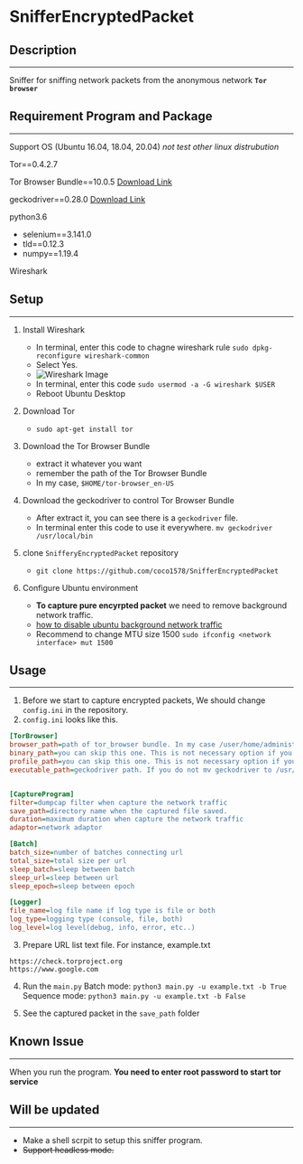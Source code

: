 # SnifferEncryptedPacket

## Description

---

Sniffer for sniffing network packets from the anonymous network **`Tor browser`**

## Requirement Program and Package

---

Support OS (Ubuntu 16.04, 18.04, 20.04) *not test other linux distrubution*

Tor==0.4.2.7

Tor Browser Bundle==10.0.5 [Download Link](https://archive.torproject.org/tor-package-archive/torbrowser/10.0.5/tor-browser-linux64-10.0.5_en-US.tar.xz)

geckodriver==0.28.0 [Download Link]([https://github.com/mozilla/geckodriver/releases/download/v0.28.0/geckodriver-v0.28.0-linux64.tar.gz](https://github.com/mozilla/geckodriver/releases/download/v0.28.0/geckodriver-v0.28.0-linux64.tar.gz))

python3.6
- selenium==3.141.0
- tld==0.12.3
- numpy==1.19.4

Wireshark

## Setup

---
1. Install Wireshark
    - In terminal, enter this code to chagne wireshark rule `sudo dpkg-reconfigure wireshark-common`
    - Select Yes.
    - ![Wireshark Image](https://user-images.githubusercontent.com/25210326/102443317-c07b9380-4069-11eb-9922-d7597df00e9e.png)
    - In terminal, enter this code `sudo usermod -a -G wireshark $USER`
    - Reboot Ubuntu Desktop

2. Download Tor
    - `sudo apt-get install tor`

3. Download the Tor Browser Bundle
    - extract it whatever you want
    - remember the path of the Tor Browser Bundle
    - In my case, `$HOME/tor-browser_en-US`

4. Download the geckodriver to control Tor Browser Bundle
    - After extract it, you can see there is a `geckodriver` file.
    - In terminal enter this code to use it everywhere. `mv geckodriver /usr/local/bin`

5. clone `SnifferyEncryptedPacket` repository
    - `git clone https://github.com/coco1578/SnifferEncryptedPacket`

6. Configure Ubuntu environment
    - **To capture pure encyrpted packet** we need to remove background network traffic.
    - [how to disable ubuntu background network traffic](https://help.ubuntu.com/community/AutomaticConnections)
    - Recommend to change MTU size 1500 `sudo ifconfig <network interface> mut 1500`


## Usage

---
1. Before we start to capture encrypted packets, We should change `config.ini` in the repository.
2. `config.ini` looks like this.
~~~ini
[TorBrowser]
browser_path=path of tor_browser bundle. In my case /user/home/administrator/tor-browser_en-US
binary_path=you can skip this one. This is not necessary option if you insert browser_path above.
profile_path=you can skip this one. This is not necessary option if you insert browser_path above.
executable_path=geckodriver path. If you do not mv geckodriver to /usr/local/bin then insert the path of geckodriver


[CaptureProgram]
filter=dumpcap filter when capture the network traffic 
save_path=directory name when the captured file saved.
duration=maximum duration when capture the network traffic
adaptor=network adaptor

[Batch]
batch_size=number of batches connecting url
total_size=total size per url
sleep_batch=sleep between batch
sleep_url=sleep between url
sleep_epoch=sleep between epoch

[Logger]
file_name=log file name if log type is file or both 
log_type=logging type (console, file, both)
log_level=log level(debug, info, error, etc..)
~~~

3. Prepare URL list text file. For instance, example.txt
~~~
https://check.torproject.org
https://www.google.com
~~~

4. Run the `main.py`
Batch mode: `python3 main.py -u example.txt -b True`
Sequence mode: `python3 main.py -u example.txt -b False`

5. See the captured packet in the `save_path` folder


## Known Issue
---
When you run the program. **You need to enter root password to start tor service**




## Will be updated

---
* Make a shell scrpit to setup this sniffer program.
* <del>Support headless mode.<del/>
